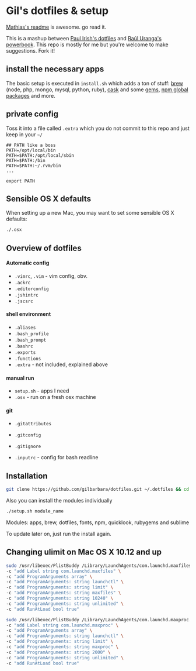 # Gil's dotfiles & setup

[Mathias's readme](https://github.com/mathiasbynens/dotfiles/) is awesome. go read it.

This is a mashup between [Paul Irish's dotfiles](https://github.com/paulirish/dotfiles) and [Raúl Uranga's powerbook](https://github.com/rauluranga/powerbook).
This repo is mostly for me but you're welcome to make suggestions. Fork it!

## install the necessary apps

The basic setup is executed in `install.sh` which adds a ton of stuff: [brew](https://github.com/gilbarbara/dotfiles/blob/master/lib/brew) (node, php, mongo, mysql, python, ruby), [cask](https://github.com/gilbarbara/dotfiles/blob/master/lib/apps) and some [gems](https://github.com/gilbarbara/dotfiles/blob/master/lib/rubygems), [npm global packages](https://github.com/gilbarbara/dotfiles/blob/master/lib/npm) and more.

## private config

Toss it into a file called `.extra` which you do not commit to this repo and just keep in your `~/`

```shell
## PATH like a boss
PATH=/opt/local/bin
PATH=$PATH:/opt/local/sbin
PATH=$PATH:/bin
PATH=$PATH:~/.rvm/bin
...

export PATH
```

## Sensible OS X defaults

When setting up a new Mac, you may want to set some sensible OS X defaults:

```bash
./.osx
```

## Overview of dotfiles

####  Automatic config
* `.vimrc`, `.vim` - vim config, obv.
* `.ackrc`
* `.editorconfig`
* `.jshintrc`
* `.jscsrc`

#### shell environment
* `.aliases`
* `.bash_profile`
* `.bash_prompt`
* `.bashrc`
* `.exports`
* `.functions`
* `.extra` - not included, explained above

#### manual run
* `setup.sh` - apps I need
* `.osx` - run on a fresh osx machine

#### git
* `.gitattributes`
* `.gitconfig`
* `.gitignore`

* `.inputrc` - config for bash readline

## Installation

```bash
git clone https://github.com/gilbarbara/dotfiles.git ~/.dotfiles && cd ~/.dotfiles && ./setup.sh
```

Also you can install the modules individually
```bash
./setup.sh module_name
```

Modules: apps, brew, dotfiles, fonts, npm, quicklook, rubygems and sublime

To update later on, just run the install again.

## Changing ulimit on Mac OS X 10.12 and up 

```bash
sudo /usr/libexec/PlistBuddy /Library/LaunchAgents/com.launchd.maxfiles.plist \
-c "add Label string com.launchd.maxfiles" \
-c "add ProgramArguments array" \
-c "add ProgramArguments: string launchctl" \
-c "add ProgramArguments: string limit" \
-c "add ProgramArguments: string maxfiles" \
-c "add ProgramArguments: string 10240" \
-c "add ProgramArguments: string unlimited" \
-c "add RunAtLoad bool true"

sudo /usr/libexec/PlistBuddy /Library/LaunchAgents/com.launchd.maxproc.plist \
-c "add Label string com.launchd.maxproc" \
-c "add ProgramArguments array" \
-c "add ProgramArguments: string launchctl" \
-c "add ProgramArguments: string limit" \
-c "add ProgramArguments: string maxproc" \
-c "add ProgramArguments: string 2000" \
-c "add ProgramArguments: string unlimited" \
-c "add RunAtLoad bool true"
```

